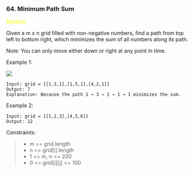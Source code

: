 <h3>64. Minimum Path Sum</h3>

<span style="color:yellow">Medium</span>

Given a m x n grid filled with non-negative numbers, find a path from top left to bottom right, which minimizes the sum of all numbers along its path.

Note: You can only move either down or right at any point in time.



Example 1:

![](https://assets.leetcode.com/uploads/2020/11/05/minpath.jpg)

    Input: grid = [[1,3,1],[1,5,1],[4,2,1]]
    Output: 7
    Explanation: Because the path 1 → 3 → 1 → 1 → 1 minimizes the sum.

Example 2:

    Input: grid = [[1,2,3],[4,5,6]]
    Output: 12



Constraints:

> - m == grid.length
> - n == grid[i].length
> - 1 <= m, n <= 200
> - 0 <= grid[i][j] <= 100

